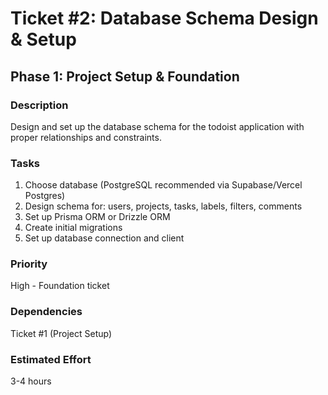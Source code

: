 # Ticket #2: Database Schema Design & Setup

## Phase 1: Project Setup & Foundation

### Description
Design and set up the database schema for the todoist application with proper relationships and constraints.

### Tasks
1) Choose database (PostgreSQL recommended via Supabase/Vercel Postgres)  
2) Design schema for: users, projects, tasks, labels, filters, comments  
3) Set up Prisma ORM or Drizzle ORM  
4) Create initial migrations  
5) Set up database connection and client  

### Priority
High - Foundation ticket

### Dependencies
Ticket #1 (Project Setup)

### Estimated Effort
3-4 hours
